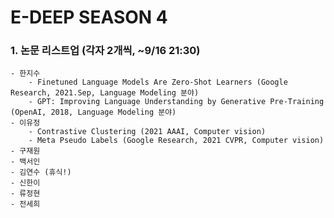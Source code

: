 # E-DEEP SEASON 4

### 1. 논문 리스트업 (각자 2개씩, ~9/16 21:30)
    - 한지수
        - Finetuned Language Models Are Zero-Shot Learners (Google Research, 2021.Sep, Language Modeling 분야) 
        - GPT: Improving Language Understanding by Generative Pre-Training (OpenAI, 2018, Language Modeling 분야)
    - 이유정
        - Contrastive Clustering (2021 AAAI, Computer vision)
        - Meta Pseudo Labels (Google Research, 2021 CVPR, Computer vision)
    - 구재원
    - 백서인
    - 김연수 (휴식!)
    - 신한이
    - 류정현
    - 전세희

